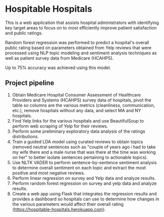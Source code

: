 # Hospitable Hospitals

This is a web application that assists hospital administrators with identifying key target areas to focus on to most efficiently improve patient satisfaction and public ratings.

Random forest regression was performed to predict a hospital's overall public rating based on parameters obtained from Yelp reviews that were processed using NLP topic modeling and sentiment analysis techniques as well as patient survey data from Medicare (HCAHPS).

Up to 75% accuracy was achieved using this model.

## Project pipeline
1. Obtain Medicare Hospital Consumer Assessment of Healthcare Providers and Systems (HCAHPS) survey data of hospitals, pivot the table so columns are the various metrics (cleanliness, communication, etc.), remove hospitals without any data, and select MA and NY hospitals.
2. Find Yelp links for the various hospitals and use BeautifulSoup to perform web scraping of Yelp for their reviews.
3. Perform some preliminary exploratory data analysis of the ratings distributions.
4. Train a guided LDA model using curated reviews to obtain topics (removed neutral sentences such as "couple of years ago i had to take my wife there and a male nurse that was there at the time was working on her" to better isolate sentences pertaining to actionable topics).
5. Use NLTK VADER to perform sentence-by-sentence sentiment analysis to determine overall sentiment on each topic and extract the most positive and most negative reviews.
6. Perform linear regression on survey and Yelp data and analyze results.
7. Perform random forest regression on survey and yelp data and analyze results.
8. Create a web app using Flask that integrates the regression results and provides a dashboard so hospitals can use to determine how changes in the various parameters would affect their overall rating (https://hospitable-hospitals.herokuapp.com).

